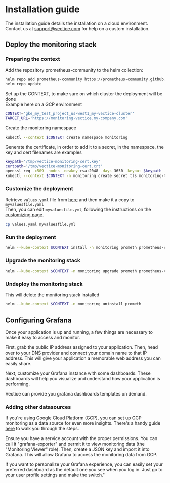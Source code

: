 # Installation guide


The installation guide details the installation on a cloud environment. Contact us at support@vectice.com for help on a custom installation.


## Deploy the monitoring stack

### Preparing the context

Add the repository prometheus-community to the helm collection:

```sh
helm repo add prometheus-community https://prometheus-community.github.io/helm-charts
helm repo update
```

Set up the CONTEXT, to make sure on which cluster the deployment will be done \
Example here on a GCP environment

```sh
CONTEXT='gke_my_test_project_us-west1_my-vectice-cluster'
TARGET_URL='https://monitoring-vectice.my-company.com'
```

Create the monitoring namespace

```sh
kubectl --context $CONTEXT create namespace monitoring
```

Generate the certificate, in order to add it to a secret, in the namespace, the key and cert filenames are examples

```sh
keypath='/tmp/vectice-monitoring-cert.key'
certpath='/tmp/vectice-monitoring-cert.crt'
openssl req -x509 -nodes -newkey rsa:2048 -days 3650 -keyout $keypath -out $certpath -subj '/CN=${TARGET_URL}'
kubectl --context $CONTEXT -n monitoring create secret tls monitoring-tls --key $keypath --cert $certpath
```

### Customize the deployment

Retrieve `values.yaml` file from [here](https://github.com/prometheus-community/helm-charts/blob/main/charts/kube-prometheus-stack/values.yaml) and then make it a copy to `myvaluesfile.yaml`\
Then, you can edit `myvaluesfile.yml`, following the instructions on the [customizing page](installation-guide.md#customize-the-deployment).

```sh
cp values.yaml myvaluesfile.yml
```

### Run the deployment

```sh
helm --kube-context $CONTEXT install -n monitoring prometh prometheus-community/kube-prometheus-stack -f myvaluesfile.yml
```

### Upgrade the monitoring stack

```sh
helm --kube-context $CONTEXT -n monitoring upgrade prometh prometheus-community/kube-prometheus-stack -f myvaluesfile.yml
```

### Undeploy the monitoring stack


This will delete the monitoring stack installed


```sh
helm --kube-context $CONTEXT -n monitoring uninstall prometh
```

## Configuring Grafana

Once your application is up and running, a few things are necessary to make it easy to access and monitor.

First, grab the public IP address assigned to your application. Then, head over to your DNS provider and connect your domain name to that IP address. This will give your application a memorable web address you can easily share.

Next, customize your Grafana instance with some dashboards. These dashboards will help you visualize and understand how your application is performing.


Vectice can provide you grafana dashboards templates on demand.


### Adding other datasources

If you're using Google Cloud Platform (GCP), you can set up GCP monitoring as a data source for even more insights. There's a handy guide [here](https://grafana.com/docs/grafana/latest/datasources/google-cloud-monitoring/) to walk you through the steps.

Ensure you have a service account with the proper permissions. You can call it "grafana-exporter" and permit it to view monitoring data (the "Monitoring Viewer" role). Then, create a JSON key and import it into Grafana. This will allow Grafana to access the monitoring data from GCP.


If you want to personalize your Grafana experience, you can easily set your preferred dashboard as the default one you see when you log in. Just go to your user profile settings and make the switch."

